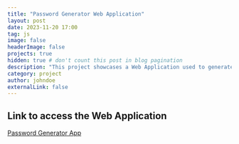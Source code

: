 ```yaml
---
title: "Password Generator Web Application"
layout: post
date: 2023-11-20 17:00
tag: js
image: false
headerImage: false
projects: true
hidden: true # don't count this post in blog pagination
description: "This project showcases a Web Application used to generate complex passwords."
category: project
author: johndoe
externalLink: false
---
```


## Link to access the Web Application
[Password Generator App](https://password-generator-khaki-omega-98.vercel.app/)
